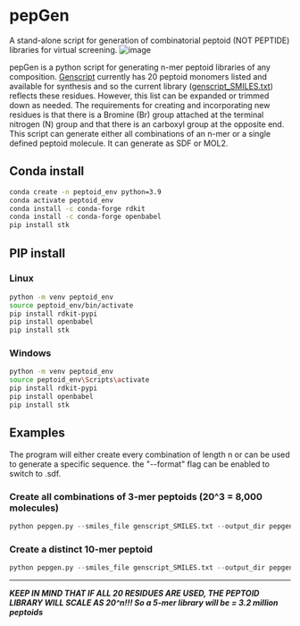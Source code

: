 # pepGen
A stand-alone script for generation of combinatorial peptoid (NOT PEPTIDE) libraries for virtual screening.
![image](https://github.com/user-attachments/assets/0164a960-b94c-4e54-af79-b3e432535ad0)


pepGen is a python script for generating n-mer peptoid libraries of any composition. [Genscript](https://www.genscript.com/peptoid_synthesis.html) currently has 20 peptoid monomers listed and available for synthesis and so the current library ([genscript_SMILES.txt](https://github.com/rcmons01/pepGen/blob/main/genscript_SMILES.txt)) reflects these residues. However, this list can be expanded or trimmed down as needed. The requirements for creating and incorporating new residues is that there is a Bromine (Br) group attached at the terminal nitrogen (N) group and that there is an carboxyl group at the opposite end. This script can generate either all combinations of an n-mer or a single defined peptoid molecule. It can generate as SDF or MOL2. 

## Conda install

```sh
conda create -n peptoid_env python=3.9
conda activate peptoid_env
conda install -c conda-forge rdkit
conda install -c conda-forge openbabel
pip install stk
```

## PIP install

### Linux
```sh
python -m venv peptoid_env
source peptoid_env/bin/activate
pip install rdkit-pypi
pip install openbabel
pip install stk
```

### Windows
```sh
python -m venv peptoid_env
source peptoid_env\Scripts\activate
pip install rdkit-pypi
pip install openbabel
pip install stk
```

## Examples

The program will either create every combination of length n or can be used to generate a specific sequence. the "--format" flag can be enabled to switch to .sdf. 

### Create all combinations of 3-mer peptoids (20^3 = 8,000 molecules)
```py
python pepgen.py --smiles_file genscript_SMILES.txt --output_dir pepgen_output --mode combinations --length 3
```

### Create a distinct 10-mer peptoid
```py
python pepgen.py --smiles_file genscript_SMILES.txt --output_dir pepgen_output --mode single --sequence "Ndip_NVal_NVal_Nmba_NIle_NLeu_Nffa_Ntbu_Nffa_Nffa"
```

---

***KEEP IN MIND THAT IF ALL 20 RESIDUES ARE USED, THE PEPTOID LIBRARY WILL SCALE AS 20^n!!! So a 5-mer library will be = 3.2 million peptoids***
